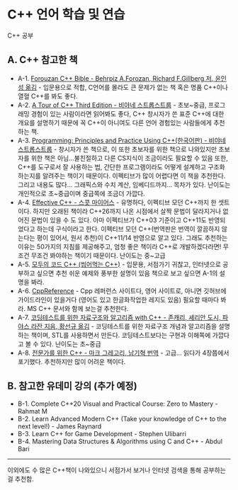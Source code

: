 # C++ 언어 학습 및 연습
C++ 공부 

## A. C++ 참고한 책

 * A-1. [Forouzan C++ Bible - Behrpiz A.Forozan, Richard F.Gillberg 저, 윤인성 옮김](https://product.kyobobook.co.kr/detail/S000001743779) - 입문용으로 적합, C언어를 몰라도 큰 문제가 없는 책 혹은 명품 C++이나 열혈 C++를 봐도 좋다. 
 * A-2. [A Tour of C++ Third Edition - 비야네 스트롭스트룹](https://product.kyobobook.co.kr/detail/S000213611373) - 초보~중급, 프로그래밍 경험이 있는 사람이라면 읽어봐도 좋다, C++ 창시자가 쓴 표준 C++에 대한 개요를 설명하기 때문에 꼭 C++이 아니여도 다른 언어 경험있는 사람들에게 추천하는 책.  
 * A-3. [Programming: Principles and Practice Using C++(한국어판) - 비야네 스트롭스트룹](https://product.kyobobook.co.kr/detail/S000000935796) - 창시자가 쓴 책으로, 이 또한 초보자를 위한 책으로 나와있지만 초보자를 위한 책은 아님...불친절하고 다른 CS지식이 조금이라도 필요할 수 있음 또한, C++를 도구로서 잘 사용하는 법, 간단한 프로그램이라도 어떻게 설계하고 구조화하는지를 알려주는 책이기 때문이다. 이펙티브가 많이 어렵다면 이 책을 추천한다. 그리고 내용도 많다... 그래픽스와 수치 계산, 임베디드까지... 목차가 있다. 난이도는 개인적으로 초~중급이며 중급쪽에 조금더 가깝다. 
 * A-4. [Effective C++ - 스콧 마이어스](https://product.kyobobook.co.kr/detail/S000001962302) - 유명하다, 이펙티브 모던 C++까지 한 셋트이다. 하지만 오래된 책이라 C++26까지 나온 시점에서 살짝 문법이 달라지거나 없어진 문법이 있을 수 도 있다. 아마 이펙티브가 C++03 기준이고 C++11도 반영되었다고 하는데 구식이라고 한다. 이펙티브 모던 C++(번역판은 번역이 깔끔하지 않는다는 평이 있어서, 원서 추천)이 C++11/14 반영으로 알고 있다. 그래도 추천하는 이유는 50가지의 지침를 제공해주고, 엄청 좋은 책이라 C++로 개발하겠다라면! 무조건 무조건 봐야하는 책이기 때문이다. 난이도는 중~고급 
 * A-5. [모두의 코드 C++ (씹어먹는 C++)](https://modoocode.com/) - 입문용, 서점가기 귀찮고, 인터넷으로 공부하고 싶으면 추천 쉬운 예제와 풍부한 설명이 있음 책으로 보고 싶으면 A-1의 설명을 봐라.
 * A-6. [CppReference](https://en.cppreference.com/w/) - Cpp 레퍼런스 사이트다, 영어 사이트로, 아니면 깃허브에 가이드라인이 있을거다 (영어도 있고 한글화작업한 레지도 있음) 필요할 때마다 봐라. MS C++ 문서와 함께 보는걸 추천한다.
 * A-7. [코딩테스트를 위한 자료구조와 알고리즘 with C++ - 존캐리, 셰리안 도시, 파야스 라잔 지음, 황선규 옮김](https://product.kyobobook.co.kr/detail/S000001834528) - 코딩테스트를 위한 자료구조 개념과 알고리즘을 설명하는 책이며, STL를 사용하면서 만든다. 코딩테스트보다는 구현과 이해쪽에 가깝다고 볼 수 있다. 난이도는 초~중급
 * A-8. [전문가를 위한 C++ - 마크 그레고리, 남기혁 번역](https://product.kyobobook.co.kr/detail/S000201305611) - 고급... 읽다가 4장쯤에서 포기했다. 추천하지만 많이 어려운 책이다.
   
## B. 참고한 유데미 강의 (추가 예정)

  * B-1. Complete C++20 Visual and Practical Course: Zero to Mastery - Rahmat M
  * B-2. Learn Advanced Modern C++ (Take your knowledge of C++ to the next level!) - James Raynard
  * B-3. Learn C++ for Game Development - Stephen Ulibarri
  * B-4. Mastering Data Structures & Algorithms using C and C++ - Abdul Bari

-------------------------------------------------------------------
이외에도 수 많은 C++책이 나와있으니 서점가서 보거나 인터넷 검색을 통해 공부하는걸 추천함. 

